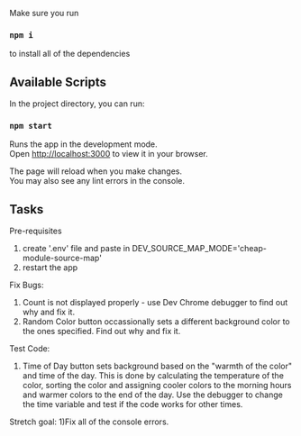 Make sure you run

### `npm i`

to install all of the dependencies

## Available Scripts

In the project directory, you can run:

### `npm start`

Runs the app in the development mode.\
Open [http://localhost:3000](http://localhost:3000) to view it in your browser.

The page will reload when you make changes.\
You may also see any lint errors in the console.


## Tasks 

Pre-requisites
1) create '.env' file and paste in DEV_SOURCE_MAP_MODE='cheap-module-source-map' 
2) restart the app

Fix Bugs: 
1) Count is not displayed properly - use Dev Chrome debugger to find out why and fix it. 
2) Random Color button occassionally sets a different background color to the ones specified. Find out why and fix it. 

Test Code: 
1) Time of Day button sets background based on the "warmth of the color" and time of the day. 
This is done by calculating the temperature of the color, sorting the color and assigning cooler colors to the
morning hours and warmer colors to the end of the day. Use the debugger to change the time variable and test if the code works 
for other times. 

Stretch goal: 
1)Fix all of the console errors. 

